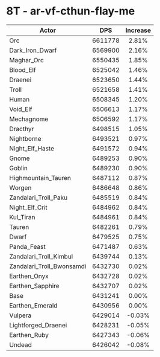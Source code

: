 # 8T - ar-vf-cthun-flay-me
| Actor | DPS | Increase |
|---|:---:|:---:|
|Orc|6611778|2.81%|
|Dark_Iron_Dwarf|6569900|2.16%|
|Maghar_Orc|6550435|1.85%|
|Blood_Elf|6525042|1.46%|
|Draenei|6523650|1.44%|
|Troll|6521658|1.41%|
|Human|6508345|1.20%|
|Void_Elf|6506613|1.17%|
|Mechagnome|6506592|1.17%|
|Dracthyr|6498515|1.05%|
|Nightborne|6493521|0.97%|
|Night_Elf_Haste|6491572|0.94%|
|Gnome|6489253|0.90%|
|Goblin|6489230|0.90%|
|Highmountain_Tauren|6487112|0.87%|
|Worgen|6486648|0.86%|
|Zandalari_Troll_Paku|6485519|0.84%|
|Night_Elf_Crit|6484962|0.84%|
|Kul_Tiran|6484961|0.84%|
|Tauren|6482261|0.79%|
|Dwarf|6479525|0.75%|
|Panda_Feast|6471487|0.63%|
|Zandalari_Troll_Kimbul|6439744|0.13%|
|Zandalari_Troll_Bwonsamdi|6432730|0.02%|
|Earthen_Onyx|6432728|0.02%|
|Earthen_Sapphire|6432707|0.02%|
|Base|6431241|0.00%|
|Earthen_Emerald|6430956|0.00%|
|Vulpera|6429014|-0.03%|
|Lightforged_Draenei|6428231|-0.05%|
|Earthen_Ruby|6427343|-0.06%|
|Undead|6426042|-0.08%|
